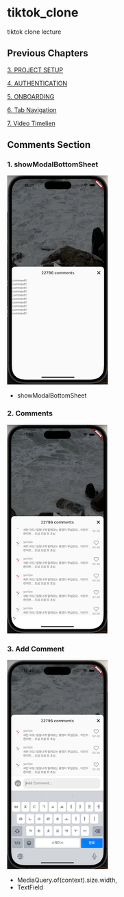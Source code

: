 # tiktok_clone

tiktok clone lecture

## Previous Chapters
[3. PROJECT SETUP](https://github.com/yuriyaya/tiktok_clone/tree/ch3)

[4. AUTHENTICATION](https://github.com/yuriyaya/tiktok_clone/tree/ch4)

[5. ONBOARDING](https://github.com/yuriyaya/tiktok_clone/tree/ch5)

[6. Tab Navigation](https://github.com/yuriyaya/tiktok_clone/tree/ch6)

[7. Video Timelien](https://github.com/yuriyaya/tiktok_clone/tree/ch7)
## Comments Section
### 1. showModalBottomSheet
![ch8_1](./doc/img/ch8_1.png)
* showModalBottomSheet

### 2. Comments
![ch8_2](./doc/img/ch8_2.png)

### 3. Add Comment
![ch8_3](./doc/img/ch8_3.png)
* MediaQuery.of(context).size.width,
* TextField